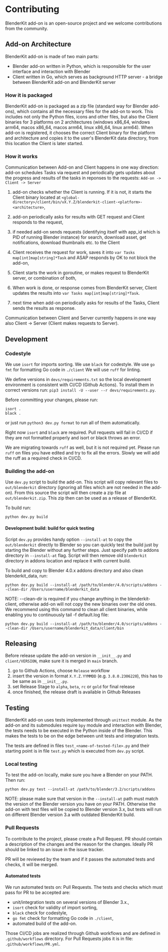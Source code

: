 # Contributing

BlenderKit add-on is an open-source project and we welcome contributions from the community.

## Add-on Architecture
BlenderKit add-on is made of two main parts:
- Blender add-on written in Python, which is responsible for the user interface and interaction with Blender
- Client written in Go, which serves as background HTTP server - a bridge between BlenderKit add-on and BlenderKit server

### How it is packaged
BlenderKit add-on is packaged as a zip file (standard way for Blender add-ons), which contains all the necessary files for the add-on to work.
This includes not only the Python files, icons and other files, but also the Client binaries for 3 platforms on 2 architectures (windows x86_64, windows arm64, macos x86_64, macos arm64, linux x86_64, linux arm64).
When add-on is registered, it chooses the correct Client binary for the platform and architecture and copies it to the user's BlenderKit data directory, from this location the Client is later started.

### How it works
Communication between Add-on and Client happens in one way direction: add-on schedules Tasks via request and periodically gets updates about the progress and results of the tasks in reponses to the requests:
`Add-on -> Client -> Server`

1. add-on checks whether the Client is running. If it is not, it starts the Client binary located at `<global-directory>/client/bin/vX.Y.Z/blenderkit-client-<platform>-<architecture>`,
2. add-on periodically asks for results with GET request and Client responds to the request,

3. if needed add-on sends requests (identifying itself with app_id which is PID of running Blender instance) for search, download asset, get notifications, download thumbnails etc. to the Client
4. Client receives the request for work, saves it into `var Tasks map[int]map[string]*Task` and ASAP responds by OK to not block the add-on,
5. Client starts the work in goroutine, or makes request to BlenderKit server, or combination of both,
6. When work is done, or response comes from BlenderKit server, Client updates the results into `var Tasks map[int]map[string]*Task`.
7. next time when add-on periodically asks for results of the Tasks, Client sends the results as response.

Communication between Client and Server currently happens in one way also Client -> Server (Client makes requests to Server).

## Development

### Codestyle

We use `isort` for imports sorting.
We use `black` for codestyle.
We use `go fmt` for formatting Go code in `./client`
We will use `ruff` for linting.

We define versions in `devs/requirements.txt` so the local development environment is consistent with CI/CD (Github Actions).
To install them in correct versions run: `pip3 install -U --user --r devs/requirements.py`.

Before committing your changes, please run:
```
isort .
black .
```

or just run `python3 dev.py format` to run all of them automatically.

Right now `isort` and `black` are required.
Pull requests will fail in CI/CD if they are not formatted properly and isort or black throws an error.

We are migrating towards `ruff` as well, but it is not required yet.
Please run `ruff` on files you have edited and try to fix all the errors.
Slowly we will add the ruff as a required check in CI/CD.

### Building the add-on

Use `dev.py` script to build the add-on.
This script will copy relevant files to `out/blenderkit` directory (ignoring all files which are not needed in the add-on).
From this source the script will then create a zip file at `out/blenderkit.zip`.
This zip then can be used as a release of BlenderKit.

To build run:
```
python dev.py build
```

#### Development build: build for quick testing

Script `dev.py` provides handy option `--install-at` to copy the `out/blenderkit` directly to Blender so you can quickly test the build just by starting the Blender without any further steps.
Just specify path to addons directory in `--install-at` flag.
Script will then remove old `blenderkit` directory in addons location and replace it with current build.

To build and copy to Blender 4.0.x addons directory and also clean blenderkit_data, run:

```
python dev.py build --install-at /path/to/blender/4.0/scripts/addons --clean-dir /Users/username/blenderkit_data
```

NOTE: --clean-dir is required if you change anything in the blenderkit-client, otherwise add-on will not copy the new binaries over the old ones.
We recommend using this command to clean all client binaries, while enabling you to continuously tail -f default.log file:

```
python dev.py build --install-at /path/to/blender/4.0/scripts/addons --clean-dir /Users/username/blenderkit_data/client/bin
```

## Releasing

Before release update the add-on version in `__init__.py` and `client/VERSION`, make sure it is merged in `main` branch.

1. go to Github Actions, choose `Release` workflow
2. insert the version in format `X.Y.Z.YYMMDD` (e.g. `3.8.0.2306220`), this has to be same as in `__init__.py`.
3. set Release Stage to `alpha`, `beta`, `rc` or `gold` for final release
4. once finished, the release draft is available in Github Releases

## Testing

BlenderKit add-on uses tests implemented through `unittest` module.
As the add-on and its submodules require `bpy` module and interaction with Blender, the tests needs to be executed in the Python inside of the Blender.
This makes the tests to be on the edge between unit tests and integration tests.

The tests are defined in files `test_<name-of-tested-file>.py` and their starting point is in file `test.py` which is executed from `dev.py` script.

### Local testing

To test the add-on locally, make sure you have a Blender on your PATH.
Then run:

```
python dev.py test --install-at /path/to/blender/3.2/scripts/addons
```

NOTE: please make sure that version in the `--install-at` path must match the version of the Blender version you have on your PATH.
Otherwise the add-on with test files will be copied to Blender version 3.x, but tests will run on different Blender version 3.a with outdated BlenderKit build.

### Pull Requests

To contribute to the project, please create a Pull Request.
PR should contain a description of the changes and the reason for the changes.
Ideally PR should be linked to an issue in the issue tracker.

PR will be reviewed by the team and if it passes the automated tests and checks, it will be merged.

#### Automated tests

We run automated tests on: Pull Requests.
The tests and checks which must pass for PR to be accepted are:
- unit/integration tests on several versions of Blender 3.x.,
- `isort` check for validity of import sorting,
- `black` check for codestyle,
- `go fmt` check for formatting Go code in `./client`,
- automated build of the add-on.

Those CI/CD jobs are realized through Github workflows and are defined in `.github/workflows` directory.
For Pull Requests jobs it is in file: `.github/workflows/PR.yml`.
